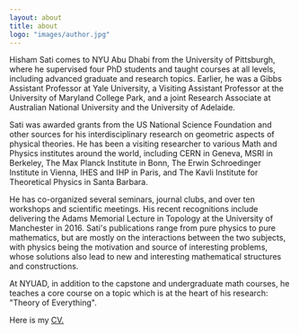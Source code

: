 ```yaml
---
layout: about
title: about
logo: "images/author.jpg"
--- 
```

Hisham Sati comes to NYU Abu Dhabi from the University of Pittsburgh, where he supervised four PhD students and taught courses at all levels, including advanced graduate and research topics. Earlier, he was a Gibbs Assistant Professor at Yale University, a Visiting Assistant Professor at the University of Maryland College Park, and a joint Research Associate at Australian National University and the University of Adelaide.

Sati was awarded grants from the US National Science Foundation and other sources for his interdisciplinary research on geometric aspects of physical theories. He has been a visiting researcher to various Math and Physics institutes around the world, including CERN in Geneva, MSRI in Berkeley, The Max Planck Institute in Bonn, The Erwin Schroedinger Institute in Vienna, IHES and IHP in Paris, and The Kavli Institute for Theoretical Physics in Santa Barbara.

He has co-organized several seminars, journal clubs, and over ten workshops and scientific meetings. His recent recognitions include delivering the Adams Memorial Lecture in Topology at the University of Manchester in 2016. Sati's publications range from pure physics to pure mathematics, but are mostly on the interactions between the two subjects, with physics being the motivation and source of interesting problems, whose solutions also lead to new and interesting mathematical structures and constructions.

At NYUAD, in addition to the capstone and undergraduate math courses, he teaches a core course on a topic which is at the heart of his research: "Theory of Everything".

Here is my [CV.](CV.pdf)



